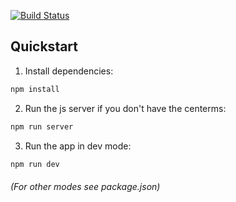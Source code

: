 [![Build Status](https://travis-ci.org/kostiamol/dashboard-ui.svg?branch=dev)](https://travis-ci.org/kostiamol/dashboard-ui)
## Quickstart
1. Install dependencies:

```bash
npm install
```

2. Run the js server if you don't have the centerms:

```bash
npm run server
```

3. Run the app in dev mode:

```bash
npm run dev
```

###### (For other modes see package.json)
